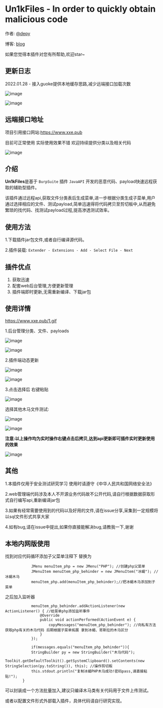 # Un1kFiles - In order to quickly obtain malicious code

作者: [@depy](https://github.com/h4ckdepy)

博客: [blog](https://blog.happysec.cn)

如果您觉得本插件对您有所帮助,欢迎star~

## 更新日志

2022.01.28 - 接入guoke提供本地缓存思路,减少远端接口加载次数

![image](https://user-images.githubusercontent.com/42985524/151571668-4dac3aa2-8c06-4f97-acba-e3c9ea12090a.png)

![image](https://user-images.githubusercontent.com/42985524/151571727-e00b33d3-adb8-405b-9d67-32676f5cbdd0.png)

## 远端接口地址

项目引用接口网站:https://www.xxe.pub

目前可正常使用 实际使用效果不错 欢迎持续提供分类以及相关代码

![image](https://user-images.githubusercontent.com/42985524/151474775-5ee2909b-fb38-41b8-adb0-59fb061d350b.png)


## 介绍

**Un1kFiles**是基于 `BurpSuite` 插件 `JavaAPI` 开发的恶意代码、payload快速远程获取的辅助型插件。

该插件通过远程api,获取文件分类表后生成菜单,进一步根据分类生成子菜单,用户通过选择相应的文件、测试payload,简单迅速得将代码拷贝至剪切板中,从而避免繁琐的找代码、找测试payload过程,提高渗透测试效率。


## 使用方法

1.下载插件jar包文件,或者自行编译源代码。

2.插件装载: `Extender - Extensions - Add - Select File - Next`

## 插件优点

1. 获取迅速
2. 配套web后台管理,方便更新管理
3. 插件端即时更新,无需重新编译、下载jar包


## 使用详情

https://www.xxe.pub/1.gif

1.后台管理分类、文件、payloads

![image](https://user-images.githubusercontent.com/42985524/151456799-48ebe874-bdf1-463f-abcd-877f03ed0b87.png)

![image](https://user-images.githubusercontent.com/42985524/151456946-1c760ee8-2692-4cd2-9eb9-bdad5de16390.png)

2.插件端动态更新

![image](https://user-images.githubusercontent.com/42985524/151457037-3bfbb09b-781e-4302-a352-f2d5dd06c46d.png)

![image](https://user-images.githubusercontent.com/42985524/151457155-5a9abd5b-a060-47f1-9495-686f2e2e87f2.png)

3.点击选择后 右键粘贴

![image](https://user-images.githubusercontent.com/42985524/151457221-b2cb67cd-0e5e-4e06-8cc8-8d73da5b443b.png)

选择其他木马文件测试:

![image](https://user-images.githubusercontent.com/42985524/151457441-266776f0-3a9d-45ed-a065-f4ffe0a94727.png)

![image](https://user-images.githubusercontent.com/42985524/151457469-6337a253-80d8-4b0f-8038-1d55e47f0fa9.png)



**注意:以上操作均为实时操作右键点击后拷贝,达到api更新即可插件实时更新使用的效果**

![image](https://user-images.githubusercontent.com/42985524/151457566-ce6533c0-7d38-4766-8b45-3cf2e6e22ea1.png)

## 其他

1.本插件仅用于安全测试研究学习 使用时请遵守《中华人民共和国网络安全法》

2.web管理端代码涉及本人不开源业务代码故不公开代码,请自行根据数据获取形式自行编写api,重新编译jar包

3.如果有经常需要使用到的代码以及好用的文件,请在issue分享,采集到一定规模将以sql文件形式共享大家

4.如有bug,请在issue中提出,如果你直接能解决bug,请教我一下,谢谢

## 本地内网版使用

找到对应代码循环添加子父菜单注释下 替换为

```
            JMenu menuItem_php = new JMenu("PHP"); //创建php父菜单
            JMenuItem menuItem_php_behinder = new JMenuItem("冰蝎"); //冰蝎木马
            menuItem_php.add(menuItem_php_behinder);//把冰蝎木马添加到子菜单
```

之后加入监听器

```
            menuItem_php_behinder.addActionListener(new ActionListener() { //给菜单php添加监听事件
                @Override
                public void actionPerformed(ActionEvent e) {
                    copyMessages("menuItem_php_behinder"); //向私有方法获取php有关的木马代码 后期根据子菜单拓展 拿到冰蝎、哥斯拉的木马区分
                }
            });
            
            if(messages.equals("menuItem_php_behinder")){
            StringBuilder py = new StringBuilder("木马代码");
            Toolkit.getDefaultToolkit().getSystemClipboard().setContents(new StringSelection(py.toString()), this); //操作剪切板
            this.stdout.println("复制冰蝎PHP木马成功!密码pass,请直接粘贴!");
        }
```

可以封装成一个方法批量加入,建议只编译木马类有关代码用于文件上传测试。

或者以配置文件形式外部载入插件，具体代码请自行研究实现。
